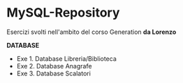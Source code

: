 # MySQL-Repository


Esercizi svolti nell'ambito del corso Generation  **da Lorenzo**

**DATABASE**
 - Exe 1. Database Libreria/Biblioteca
 - Exe 2. Database Anagrafe
 - Exe 3. Database Scalatori